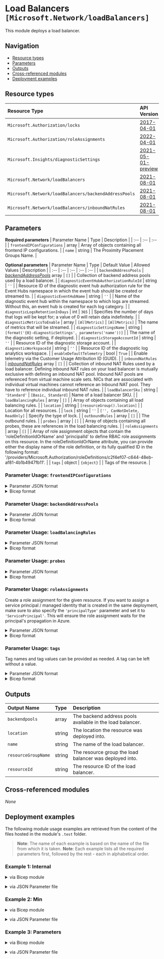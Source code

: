 # Load Balancers `[Microsoft.Network/loadBalancers]`

This module deploys a load balancer.

## Navigation

- [Resource types](#Resource-types)
- [Parameters](#Parameters)
- [Outputs](#Outputs)
- [Cross-referenced modules](#Cross-referenced-modules)
- [Deployment examples](#Deployment-examples)

## Resource types

| Resource Type | API Version |
| :-- | :-- |
| `Microsoft.Authorization/locks` | [2017-04-01](https://docs.microsoft.com/en-us/azure/templates/Microsoft.Authorization/2017-04-01/locks) |
| `Microsoft.Authorization/roleAssignments` | [2022-04-01](https://docs.microsoft.com/en-us/azure/templates/Microsoft.Authorization/2022-04-01/roleAssignments) |
| `Microsoft.Insights/diagnosticSettings` | [2021-05-01-preview](https://docs.microsoft.com/en-us/azure/templates/Microsoft.Insights/2021-05-01-preview/diagnosticSettings) |
| `Microsoft.Network/loadBalancers` | [2021-08-01](https://docs.microsoft.com/en-us/azure/templates/Microsoft.Network/2021-08-01/loadBalancers) |
| `Microsoft.Network/loadBalancers/backendAddressPools` | [2021-08-01](https://docs.microsoft.com/en-us/azure/templates/Microsoft.Network/2021-08-01/loadBalancers/backendAddressPools) |
| `Microsoft.Network/loadBalancers/inboundNatRules` | [2021-08-01](https://docs.microsoft.com/en-us/azure/templates/Microsoft.Network/2021-08-01/loadBalancers/inboundNatRules) |

## Parameters

**Required parameters**
| Parameter Name | Type | Description |
| :-- | :-- | :-- |
| `frontendIPConfigurations` | array | Array of objects containing all frontend IP configurations. |
| `name` | string | The Proximity Placement Groups Name. |

**Optional parameters**
| Parameter Name | Type | Default Value | Allowed Values | Description |
| :-- | :-- | :-- | :-- | :-- |
| `backendAddressPools` | _[backendAddressPools](backendAddressPools/readme.md)_ array | `[]` |  | Collection of backend address pools used by a load balancer. |
| `diagnosticEventHubAuthorizationRuleId` | string | `''` |  | Resource ID of the diagnostic event hub authorization rule for the Event Hubs namespace in which the event hub should be created or streamed to. |
| `diagnosticEventHubName` | string | `''` |  | Name of the diagnostic event hub within the namespace to which logs are streamed. Without this, an event hub is created for each log category. |
| `diagnosticLogsRetentionInDays` | int | `365` |  | Specifies the number of days that logs will be kept for; a value of 0 will retain data indefinitely. |
| `diagnosticMetricsToEnable` | array | `[AllMetrics]` | `[AllMetrics]` | The name of metrics that will be streamed. |
| `diagnosticSettingsName` | string | `[format('{0}-diagnosticSettings', parameters('name'))]` |  | The name of the diagnostic setting, if deployed. |
| `diagnosticStorageAccountId` | string | `''` |  | Resource ID of the diagnostic storage account. |
| `diagnosticWorkspaceId` | string | `''` |  | Resource ID of the diagnostic log analytics workspace. |
| `enableDefaultTelemetry` | bool | `True` |  | Enable telemetry via the Customer Usage Attribution ID (GUID). |
| `inboundNatRules` | _[inboundNatRules](inboundNatRules/readme.md)_ array | `[]` |  | Collection of inbound NAT Rules used by a load balancer. Defining inbound NAT rules on your load balancer is mutually exclusive with defining an inbound NAT pool. Inbound NAT pools are referenced from virtual machine scale sets. NICs that are associated with individual virtual machines cannot reference an Inbound NAT pool. They have to reference individual inbound NAT rules. |
| `loadBalancerSku` | string | `'Standard'` | `[Basic, Standard]` | Name of a load balancer SKU. |
| `loadBalancingRules` | array | `[]` |  | Array of objects containing all load balancing rules. |
| `location` | string | `[resourceGroup().location]` |  | Location for all resources. |
| `lock` | string | `''` | `['', CanNotDelete, ReadOnly]` | Specify the type of lock. |
| `outboundRules` | array | `[]` |  | The outbound rules. |
| `probes` | array | `[]` |  | Array of objects containing all probes, these are references in the load balancing rules. |
| `roleAssignments` | array | `[]` |  | Array of role assignment objects that contain the 'roleDefinitionIdOrName' and 'principalId' to define RBAC role assignments on this resource. In the roleDefinitionIdOrName attribute, you can provide either the display name of the role definition, or its fully qualified ID in the following format: '/providers/Microsoft.Authorization/roleDefinitions/c2f4ef07-c644-48eb-af81-4b1b4947fb11'. |
| `tags` | object | `{object}` |  | Tags of the resource. |


### Parameter Usage: `frontendIPConfigurations`

<details>

<summary>Parameter JSON format</summary>

```json
"frontendIPConfigurations": {
    "value": [
        {
            "name": "p_hub-bfw-server-feip",
            "properties": {
                "publicIPAddressId": "[reference(variables('deploymentPIP-VPN')).outputs.publicIPAddressResourceId.value]",
                "subnetId": "",
                "privateIPAddress": ""
            }
        }
    ]
}
```

</details>

<details>

<summary>Bicep format</summary>

```bicep
frontendIPConfigurations: [
    {
        name: 'p_hub-bfw-server-feip'
        properties: {
            publicIPAddressId: '[reference(variables('deploymentPIP-VPN')).outputs.publicIPAddressResourceId.value]'
            subnetId: ''
            privateIPAddress: ''
        }
    }
]
```

</details>
<p>

### Parameter Usage: `backendAddressPools`

<details>

<summary>Parameter JSON format</summary>

```json
"backendAddressPools": {
    "value": [
        {
            "name": "p_hub-bfw-server-bepool",
            "properties": {
                "loadBalancerBackendAddresses": [
                    {
                        "name": "iacs-sh-main-pd-01-euw-rg-network_awefwa01p-nic-int-01ipconfig-internal",
                        "properties": {
                            "virtualNetwork": {
                                "id": "[reference(variables('deploymentVNET')).outputs.vNetResourceId.value]"
                            },
                            "ipAddress": "172.22.232.5"
                        }
                    },
                    {
                        "name": "iacs-sh-main-pd-01-euw-rg-network_awefwa01p-ha-nic-int-01ipconfig-internal",
                        "properties": {
                            "virtualNetwork": {
                                "id": "[reference(variables('deploymentVNET')).outputs.vNetResourceId.value]"
                            },
                            "ipAddress": "172.22.232.6"
                        }
                    }
                ]
            }
        }
    ]
}
```

</details>

<details>

<summary>Bicep format</summary>

```bicep
backendAddressPools: [
    {
        name: 'p_hub-bfw-server-bepool'
        properties: {
            loadBalancerBackendAddresses: [
                {
                    name: 'iacs-sh-main-pd-01-euw-rg-network_awefwa01p-nic-int-01ipconfig-internal'
                    properties: {
                        virtualNetwork: {
                            id: '[reference(variables('deploymentVNET')).outputs.vNetResourceId.value]'
                        }
                        ipAddress: '172.22.232.5'
                    }
                }
                {
                    name: 'iacs-sh-main-pd-01-euw-rg-network_awefwa01p-ha-nic-int-01ipconfig-internal'
                    properties: {
                        virtualNetwork: {
                            id: '[reference(variables('deploymentVNET')).outputs.vNetResourceId.value]'
                        }
                        ipAddress: '172.22.232.6'
                    }
                }
            ]
        }
    }
]
```

</details>
<p>

### Parameter Usage: `loadBalancingRules`

<details>

<summary>Parameter JSON format</summary>

```json
"loadBalancingRules": {
    "value": [
        {
            "name": "p_hub-bfw-server-IPSEC-IKE-lbrule",
            "properties": {
                "frontendIPConfigurationName": "p_hub-bfw-server-feip",
                "backendAddressPoolName": "p_hub-bfw-server-bepool",
                "protocol": "Udp",
                "frontendPort": 500,
                "backendPort": 500,
                "enableFloatingIP": false,
                "idleTimeoutInMinutes": 5,
                "probeName": "p_hub-bfw-server-tcp-65001-probe"
            }
        },
        {
            "name": "p_hub-bfw-server-IPSEC-NATT-lbrule",
            "properties": {
                "frontendIPConfigurationName": "p_hub-bfw-server-feip",
                "backendAddressPoolName": "p_hub-bfw-server-bepool",
                "protocol": "Udp",
                "frontendPort": 4500,
                "backendPort": 4500,
                "enableFloatingIP": false,
                "idleTimeoutInMinutes": 5,
                "probeName": "p_hub-bfw-server-tcp-65001-probe"
            }
        },
        {
            "name": "p_hub-bfw-server-TINA-UDP-lbrule",
            "properties": {
                "frontendIPConfigurationName": "p_hub-bfw-server-feip",
                "backendAddressPoolName": "p_hub-bfw-server-bepool",
                "protocol": "Udp",
                "frontendPort": 691,
                "backendPort": 691,
                "enableFloatingIP": false,
                "idleTimeoutInMinutes": 5,
                "probeName": "p_hub-bfw-server-tcp-65001-probe"
            }
        },
        {
            "name": "p_hub-bfw-server-TINA-TCP-lbrule",
            "properties": {
                "frontendIPConfigurationName": "p_hub-bfw-server-feip",
                "backendAddressPoolName": "p_hub-bfw-server-bepool",
                "protocol": "Tcp",
                "frontendPort": 691,
                "backendPort": 691,
                "enableFloatingIP": false,
                "idleTimeoutInMinutes": 5,
                "probeName": "p_hub-bfw-server-tcp-65001-probe"
            }
        }
    ]
}
```

</details>

<details>

<summary>Bicep format</summary>

```bicep
loadBalancingRules: [
    {
        name: 'p_hub-bfw-server-IPSEC-IKE-lbrule'
        properties: {
            frontendIPConfigurationName: 'p_hub-bfw-server-feip'
            backendAddressPoolName: 'p_hub-bfw-server-bepool'
            protocol: 'Udp'
            frontendPort: 500
            backendPort: 500
            enableFloatingIP: false
            idleTimeoutInMinutes: 5
            probeName: 'p_hub-bfw-server-tcp-65001-probe'
        }
    }
    {
        name: 'p_hub-bfw-server-IPSEC-NATT-lbrule'
        properties: {
            frontendIPConfigurationName: 'p_hub-bfw-server-feip'
            backendAddressPoolName: 'p_hub-bfw-server-bepool'
            protocol: 'Udp'
            frontendPort: 4500
            backendPort: 4500
            enableFloatingIP: false
            idleTimeoutInMinutes: 5
            probeName: 'p_hub-bfw-server-tcp-65001-probe'
        }
    }
    {
        name: 'p_hub-bfw-server-TINA-UDP-lbrule'
        properties: {
            frontendIPConfigurationName: 'p_hub-bfw-server-feip'
            backendAddressPoolName: 'p_hub-bfw-server-bepool'
            protocol: 'Udp'
            frontendPort: 691
            backendPort: 691
            enableFloatingIP: false
            idleTimeoutInMinutes: 5
            probeName: 'p_hub-bfw-server-tcp-65001-probe'
        }
    }
    {
        name: 'p_hub-bfw-server-TINA-TCP-lbrule'
        properties: {
            frontendIPConfigurationName: 'p_hub-bfw-server-feip'
            backendAddressPoolName: 'p_hub-bfw-server-bepool'
            protocol: 'Tcp'
            frontendPort: 691
            backendPort: 691
            enableFloatingIP: false
            idleTimeoutInMinutes: 5
            probeName: 'p_hub-bfw-server-tcp-65001-probe'
        }
    }
]
```

</details>
<p>

### Parameter Usage: `probes`

<details>

<summary>Parameter JSON format</summary>

```json
"probes": {
    "value": [
        {
            "name": "p_hub-bfw-server-tcp-65001-probe",
            "properties": {
                "protocol": "Tcp",
                "port": 65001,
                "intervalInSeconds": 5,
                "numberOfProbes": 2
            }
        }
    ]
}
```

</details>

<details>

<summary>Bicep format</summary>

```bicep
probes: [
    {
        name: 'p_hub-bfw-server-tcp-65001-probe'
        properties: {
            protocol: 'Tcp'
            port: 65001
            intervalInSeconds: 5
            numberOfProbes: 2
        }
    }
]
```

</details>
<p>

### Parameter Usage: `roleAssignments`

Create a role assignment for the given resource. If you want to assign a service principal / managed identity that is created in the same deployment, make sure to also specify the `'principalType'` parameter and set it to `'ServicePrincipal'`. This will ensure the role assignment waits for the principal's propagation in Azure.

<details>

<summary>Parameter JSON format</summary>

```json
"roleAssignments": {
    "value": [
        {
            "roleDefinitionIdOrName": "Reader",
            "description": "Reader Role Assignment",
            "principalIds": [
                "12345678-1234-1234-1234-123456789012", // object 1
                "78945612-1234-1234-1234-123456789012" // object 2
            ]
        },
        {
            "roleDefinitionIdOrName": "/providers/Microsoft.Authorization/roleDefinitions/c2f4ef07-c644-48eb-af81-4b1b4947fb11",
            "principalIds": [
                "12345678-1234-1234-1234-123456789012" // object 1
            ],
            "principalType": "ServicePrincipal"
        }
    ]
}
```

</details>

<details>

<summary>Bicep format</summary>

```bicep
roleAssignments: [
    {
        roleDefinitionIdOrName: 'Reader'
        description: 'Reader Role Assignment'
        principalIds: [
            '12345678-1234-1234-1234-123456789012' // object 1
            '78945612-1234-1234-1234-123456789012' // object 2
        ]
    }
    {
        roleDefinitionIdOrName: '/providers/Microsoft.Authorization/roleDefinitions/c2f4ef07-c644-48eb-af81-4b1b4947fb11'
        principalIds: [
            '12345678-1234-1234-1234-123456789012' // object 1
        ]
        principalType: 'ServicePrincipal'
    }
]
```

</details>
<p>

### Parameter Usage: `tags`

Tag names and tag values can be provided as needed. A tag can be left without a value.

<details>

<summary>Parameter JSON format</summary>

```json
"tags": {
    "value": {
        "Environment": "Non-Prod",
        "Contact": "test.user@testcompany.com",
        "PurchaseOrder": "1234",
        "CostCenter": "7890",
        "ServiceName": "DeploymentValidation",
        "Role": "DeploymentValidation"
    }
}
```

</details>

<details>

<summary>Bicep format</summary>

```bicep
tags: {
    Environment: 'Non-Prod'
    Contact: 'test.user@testcompany.com'
    PurchaseOrder: '1234'
    CostCenter: '7890'
    ServiceName: 'DeploymentValidation'
    Role: 'DeploymentValidation'
}
```

</details>
<p>

## Outputs

| Output Name | Type | Description |
| :-- | :-- | :-- |
| `backendpools` | array | The backend address pools available in the load balancer. |
| `location` | string | The location the resource was deployed into. |
| `name` | string | The name of the load balancer. |
| `resourceGroupName` | string | The resource group the load balancer was deployed into. |
| `resourceId` | string | The resource ID of the load balancer. |

## Cross-referenced modules

_None_

## Deployment examples

The following module usage examples are retrieved from the content of the files hosted in the module's `.test` folder.
   >**Note**: The name of each example is based on the name of the file from which it is taken.
   >**Note**: Each example lists all the required parameters first, followed by the rest - each in alphabetical order.

<h3>Example 1: Internal</h3>

<details>

<summary>via Bicep module</summary>

```bicep
module loadBalancers './Microsoft.Network/loadBalancers/deploy.bicep' = {
  name: '${uniqueString(deployment().name)}-loadBalancers'
  params: {
    // Required parameters
    frontendIPConfigurations: [
      {
        name: 'privateIPConfig1'
        subnetId: '/subscriptions/<<subscriptionId>>/resourceGroups/validation-rg/providers/Microsoft.Network/virtualNetworks/adp-<<namePrefix>>-az-vnet-x-001/subnets/<<namePrefix>>-az-subnet-x-001'
      }
    ]
    name: '<<namePrefix>>-az-lb-internal-001'
    // Non-required parameters
    backendAddressPools: [
      {
        name: 'servers'
      }
    ]
    diagnosticEventHubAuthorizationRuleId: '/subscriptions/<<subscriptionId>>/resourceGroups/validation-rg/providers/Microsoft.EventHub/namespaces/adp-<<namePrefix>>-az-evhns-x-001/AuthorizationRules/RootManageSharedAccessKey'
    diagnosticEventHubName: 'adp-<<namePrefix>>-az-evh-x-001'
    diagnosticLogsRetentionInDays: 7
    diagnosticStorageAccountId: '/subscriptions/<<subscriptionId>>/resourceGroups/validation-rg/providers/Microsoft.Storage/storageAccounts/adp<<namePrefix>>azsax001'
    diagnosticWorkspaceId: '/subscriptions/<<subscriptionId>>/resourcegroups/validation-rg/providers/microsoft.operationalinsights/workspaces/adp-<<namePrefix>>-az-law-x-001'
    inboundNatRules: [
      {
        backendPort: 443
        enableFloatingIP: false
        enableTcpReset: false
        frontendIPConfigurationName: 'privateIPConfig1'
        frontendPort: 443
        idleTimeoutInMinutes: 4
        name: 'inboundNatRule1'
        protocol: 'Tcp'
      }
      {
        backendPort: 3389
        frontendIPConfigurationName: 'privateIPConfig1'
        frontendPort: 3389
        name: 'inboundNatRule2'
      }
    ]
    loadBalancerSku: 'Standard'
    loadBalancingRules: [
      {
        backendAddressPoolName: 'servers'
        backendPort: 0
        disableOutboundSnat: true
        enableFloatingIP: true
        enableTcpReset: false
        frontendIPConfigurationName: 'privateIPConfig1'
        frontendPort: 0
        idleTimeoutInMinutes: 4
        loadDistribution: 'Default'
        name: 'privateIPLBRule1'
        probeName: 'probe1'
        protocol: 'All'
      }
    ]
    probes: [
      {
        intervalInSeconds: 5
        name: 'probe1'
        numberOfProbes: 2
        port: '62000'
        protocol: 'Tcp'
      }
    ]
    roleAssignments: [
      {
        principalIds: [
          '<<deploymentSpId>>'
        ]
        roleDefinitionIdOrName: 'Reader'
      }
    ]
  }
}
```

</details>
<p>

<details>

<summary>via JSON Parameter file</summary>

```json
{
  "$schema": "https://schema.management.azure.com/schemas/2019-04-01/deploymentParameters.json#",
  "contentVersion": "1.0.0.0",
  "parameters": {
    // Required parameters
    "frontendIPConfigurations": {
      "value": [
        {
          "name": "privateIPConfig1",
          "subnetId": "/subscriptions/<<subscriptionId>>/resourceGroups/validation-rg/providers/Microsoft.Network/virtualNetworks/adp-<<namePrefix>>-az-vnet-x-001/subnets/<<namePrefix>>-az-subnet-x-001"
        }
      ]
    },
    "name": {
      "value": "<<namePrefix>>-az-lb-internal-001"
    },
    // Non-required parameters
    "backendAddressPools": {
      "value": [
        {
          "name": "servers"
        }
      ]
    },
    "diagnosticEventHubAuthorizationRuleId": {
      "value": "/subscriptions/<<subscriptionId>>/resourceGroups/validation-rg/providers/Microsoft.EventHub/namespaces/adp-<<namePrefix>>-az-evhns-x-001/AuthorizationRules/RootManageSharedAccessKey"
    },
    "diagnosticEventHubName": {
      "value": "adp-<<namePrefix>>-az-evh-x-001"
    },
    "diagnosticLogsRetentionInDays": {
      "value": 7
    },
    "diagnosticStorageAccountId": {
      "value": "/subscriptions/<<subscriptionId>>/resourceGroups/validation-rg/providers/Microsoft.Storage/storageAccounts/adp<<namePrefix>>azsax001"
    },
    "diagnosticWorkspaceId": {
      "value": "/subscriptions/<<subscriptionId>>/resourcegroups/validation-rg/providers/microsoft.operationalinsights/workspaces/adp-<<namePrefix>>-az-law-x-001"
    },
    "inboundNatRules": {
      "value": [
        {
          "backendPort": 443,
          "enableFloatingIP": false,
          "enableTcpReset": false,
          "frontendIPConfigurationName": "privateIPConfig1",
          "frontendPort": 443,
          "idleTimeoutInMinutes": 4,
          "name": "inboundNatRule1",
          "protocol": "Tcp"
        },
        {
          "backendPort": 3389,
          "frontendIPConfigurationName": "privateIPConfig1",
          "frontendPort": 3389,
          "name": "inboundNatRule2"
        }
      ]
    },
    "loadBalancerSku": {
      "value": "Standard"
    },
    "loadBalancingRules": {
      "value": [
        {
          "backendAddressPoolName": "servers",
          "backendPort": 0,
          "disableOutboundSnat": true,
          "enableFloatingIP": true,
          "enableTcpReset": false,
          "frontendIPConfigurationName": "privateIPConfig1",
          "frontendPort": 0,
          "idleTimeoutInMinutes": 4,
          "loadDistribution": "Default",
          "name": "privateIPLBRule1",
          "probeName": "probe1",
          "protocol": "All"
        }
      ]
    },
    "probes": {
      "value": [
        {
          "intervalInSeconds": 5,
          "name": "probe1",
          "numberOfProbes": 2,
          "port": "62000",
          "protocol": "Tcp"
        }
      ]
    },
    "roleAssignments": {
      "value": [
        {
          "principalIds": [
            "<<deploymentSpId>>"
          ],
          "roleDefinitionIdOrName": "Reader"
        }
      ]
    }
  }
}
```

</details>
<p>

<h3>Example 2: Min</h3>

<details>

<summary>via Bicep module</summary>

```bicep
module loadBalancers './Microsoft.Network/loadBalancers/deploy.bicep' = {
  name: '${uniqueString(deployment().name)}-loadBalancers'
  params: {
    // Required parameters
    frontendIPConfigurations: [
      {
        name: 'publicIPConfig1'
        publicIPAddressId: '/subscriptions/<<subscriptionId>>/resourceGroups/validation-rg/providers/Microsoft.Network/publicIPAddresses/adp-<<namePrefix>>-az-pip-min-lb'
      }
    ]
    name: '<<namePrefix>>-az-lb-min-001'
  }
}
```

</details>
<p>

<details>

<summary>via JSON Parameter file</summary>

```json
{
  "$schema": "https://schema.management.azure.com/schemas/2019-04-01/deploymentParameters.json#",
  "contentVersion": "1.0.0.0",
  "parameters": {
    // Required parameters
    "frontendIPConfigurations": {
      "value": [
        {
          "name": "publicIPConfig1",
          "publicIPAddressId": "/subscriptions/<<subscriptionId>>/resourceGroups/validation-rg/providers/Microsoft.Network/publicIPAddresses/adp-<<namePrefix>>-az-pip-min-lb"
        }
      ]
    },
    "name": {
      "value": "<<namePrefix>>-az-lb-min-001"
    }
  }
}
```

</details>
<p>

<h3>Example 3: Parameters</h3>

<details>

<summary>via Bicep module</summary>

```bicep
module loadBalancers './Microsoft.Network/loadBalancers/deploy.bicep' = {
  name: '${uniqueString(deployment().name)}-loadBalancers'
  params: {
    // Required parameters
    frontendIPConfigurations: [
      {
        name: 'publicIPConfig1'
        publicIPAddressId: '/subscriptions/<<subscriptionId>>/resourceGroups/validation-rg/providers/Microsoft.Network/publicIPAddresses/adp-<<namePrefix>>-az-pip-x-lb'
      }
    ]
    name: '<<namePrefix>>-az-lb-x-001'
    // Non-required parameters
    backendAddressPools: [
      {
        name: 'backendAddressPool1'
      }
      {
        name: 'backendAddressPool2'
      }
    ]
    diagnosticEventHubAuthorizationRuleId: '/subscriptions/<<subscriptionId>>/resourceGroups/validation-rg/providers/Microsoft.EventHub/namespaces/adp-<<namePrefix>>-az-evhns-x-001/AuthorizationRules/RootManageSharedAccessKey'
    diagnosticEventHubName: 'adp-<<namePrefix>>-az-evh-x-001'
    diagnosticLogsRetentionInDays: 7
    diagnosticStorageAccountId: '/subscriptions/<<subscriptionId>>/resourceGroups/validation-rg/providers/Microsoft.Storage/storageAccounts/adp<<namePrefix>>azsax001'
    diagnosticWorkspaceId: '/subscriptions/<<subscriptionId>>/resourcegroups/validation-rg/providers/microsoft.operationalinsights/workspaces/adp-<<namePrefix>>-az-law-x-001'
    inboundNatRules: [
      {
        backendPort: 443
        enableFloatingIP: false
        enableTcpReset: false
        frontendIPConfigurationName: 'publicIPConfig1'
        frontendPort: 443
        idleTimeoutInMinutes: 4
        name: 'inboundNatRule1'
        protocol: 'Tcp'
      }
      {
        backendPort: 3389
        frontendIPConfigurationName: 'publicIPConfig1'
        frontendPort: 3389
        name: 'inboundNatRule2'
      }
    ]
    loadBalancingRules: [
      {
        backendAddressPoolName: 'backendAddressPool1'
        backendPort: 80
        disableOutboundSnat: true
        enableFloatingIP: false
        enableTcpReset: false
        frontendIPConfigurationName: 'publicIPConfig1'
        frontendPort: 80
        idleTimeoutInMinutes: 5
        loadDistribution: 'Default'
        name: 'publicIPLBRule1'
        probeName: 'probe1'
        protocol: 'Tcp'
      }
      {
        backendAddressPoolName: 'backendAddressPool2'
        backendPort: 8080
        frontendIPConfigurationName: 'publicIPConfig1'
        frontendPort: 8080
        loadDistribution: 'Default'
        name: 'publicIPLBRule2'
        probeName: 'probe2'
      }
    ]
    lock: 'CanNotDelete'
    outboundRules: [
      {
        allocatedOutboundPorts: 63984
        backendAddressPoolName: 'backendAddressPool1'
        frontendIPConfigurationName: 'publicIPConfig1'
        name: 'outboundRule1'
      }
    ]
    probes: [
      {
        intervalInSeconds: 10
        name: 'probe1'
        numberOfProbes: 5
        port: 80
        protocol: 'Tcp'
      }
      {
        name: 'probe2'
        port: 443
        protocol: 'Https'
        requestPath: '/'
      }
    ]
    roleAssignments: [
      {
        principalIds: [
          '<<deploymentSpId>>'
        ]
        roleDefinitionIdOrName: 'Reader'
      }
    ]
  }
}
```

</details>
<p>

<details>

<summary>via JSON Parameter file</summary>

```json
{
  "$schema": "https://schema.management.azure.com/schemas/2019-04-01/deploymentParameters.json#",
  "contentVersion": "1.0.0.0",
  "parameters": {
    // Required parameters
    "frontendIPConfigurations": {
      "value": [
        {
          "name": "publicIPConfig1",
          "publicIPAddressId": "/subscriptions/<<subscriptionId>>/resourceGroups/validation-rg/providers/Microsoft.Network/publicIPAddresses/adp-<<namePrefix>>-az-pip-x-lb"
        }
      ]
    },
    "name": {
      "value": "<<namePrefix>>-az-lb-x-001"
    },
    // Non-required parameters
    "backendAddressPools": {
      "value": [
        {
          "name": "backendAddressPool1"
        },
        {
          "name": "backendAddressPool2"
        }
      ]
    },
    "diagnosticEventHubAuthorizationRuleId": {
      "value": "/subscriptions/<<subscriptionId>>/resourceGroups/validation-rg/providers/Microsoft.EventHub/namespaces/adp-<<namePrefix>>-az-evhns-x-001/AuthorizationRules/RootManageSharedAccessKey"
    },
    "diagnosticEventHubName": {
      "value": "adp-<<namePrefix>>-az-evh-x-001"
    },
    "diagnosticLogsRetentionInDays": {
      "value": 7
    },
    "diagnosticStorageAccountId": {
      "value": "/subscriptions/<<subscriptionId>>/resourceGroups/validation-rg/providers/Microsoft.Storage/storageAccounts/adp<<namePrefix>>azsax001"
    },
    "diagnosticWorkspaceId": {
      "value": "/subscriptions/<<subscriptionId>>/resourcegroups/validation-rg/providers/microsoft.operationalinsights/workspaces/adp-<<namePrefix>>-az-law-x-001"
    },
    "inboundNatRules": {
      "value": [
        {
          "backendPort": 443,
          "enableFloatingIP": false,
          "enableTcpReset": false,
          "frontendIPConfigurationName": "publicIPConfig1",
          "frontendPort": 443,
          "idleTimeoutInMinutes": 4,
          "name": "inboundNatRule1",
          "protocol": "Tcp"
        },
        {
          "backendPort": 3389,
          "frontendIPConfigurationName": "publicIPConfig1",
          "frontendPort": 3389,
          "name": "inboundNatRule2"
        }
      ]
    },
    "loadBalancingRules": {
      "value": [
        {
          "backendAddressPoolName": "backendAddressPool1",
          "backendPort": 80,
          "disableOutboundSnat": true,
          "enableFloatingIP": false,
          "enableTcpReset": false,
          "frontendIPConfigurationName": "publicIPConfig1",
          "frontendPort": 80,
          "idleTimeoutInMinutes": 5,
          "loadDistribution": "Default",
          "name": "publicIPLBRule1",
          "probeName": "probe1",
          "protocol": "Tcp"
        },
        {
          "backendAddressPoolName": "backendAddressPool2",
          "backendPort": 8080,
          "frontendIPConfigurationName": "publicIPConfig1",
          "frontendPort": 8080,
          "loadDistribution": "Default",
          "name": "publicIPLBRule2",
          "probeName": "probe2"
        }
      ]
    },
    "lock": {
      "value": "CanNotDelete"
    },
    "outboundRules": {
      "value": [
        {
          "allocatedOutboundPorts": 63984,
          "backendAddressPoolName": "backendAddressPool1",
          "frontendIPConfigurationName": "publicIPConfig1",
          "name": "outboundRule1"
        }
      ]
    },
    "probes": {
      "value": [
        {
          "intervalInSeconds": 10,
          "name": "probe1",
          "numberOfProbes": 5,
          "port": 80,
          "protocol": "Tcp"
        },
        {
          "name": "probe2",
          "port": 443,
          "protocol": "Https",
          "requestPath": "/"
        }
      ]
    },
    "roleAssignments": {
      "value": [
        {
          "principalIds": [
            "<<deploymentSpId>>"
          ],
          "roleDefinitionIdOrName": "Reader"
        }
      ]
    }
  }
}
```

</details>
<p>
